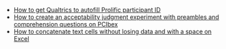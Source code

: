 * [How to get Qualtrics to autofill Prolific participant ID](./autofill.md)
* <a href="https://github.com/matakahas/PCIbex_AJT" target="_blank">How to create an acceptability judgment experiment with preambles and comprehension questions on PCIbex</a>
* [How to concatenate text cells without losing data and with a space on Excel](./sheet.md)
